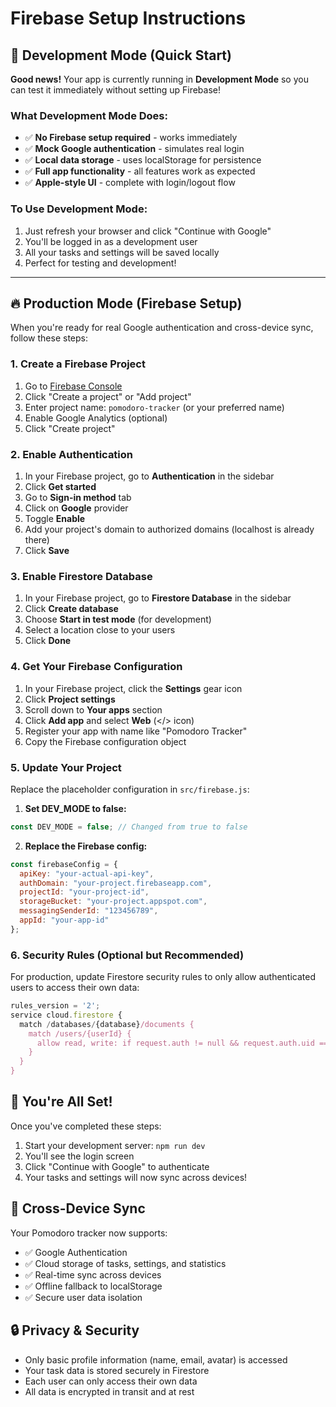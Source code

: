 # Firebase Setup Instructions

## 🚧 Development Mode (Quick Start)

**Good news!** Your app is currently running in **Development Mode** so you can test it immediately without setting up Firebase!

### What Development Mode Does:
- ✅ **No Firebase setup required** - works immediately
- ✅ **Mock Google authentication** - simulates real login
- ✅ **Local data storage** - uses localStorage for persistence
- ✅ **Full app functionality** - all features work as expected
- ✅ **Apple-style UI** - complete with login/logout flow

### To Use Development Mode:
1. Just refresh your browser and click "Continue with Google"
2. You'll be logged in as a development user
3. All your tasks and settings will be saved locally
4. Perfect for testing and development!

---

## 🔥 Production Mode (Firebase Setup)

When you're ready for real Google authentication and cross-device sync, follow these steps:

### 1. Create a Firebase Project

1. Go to [Firebase Console](https://console.firebase.google.com/)
2. Click "Create a project" or "Add project"
3. Enter project name: `pomodoro-tracker` (or your preferred name)
4. Enable Google Analytics (optional)
5. Click "Create project"

### 2. Enable Authentication

1. In your Firebase project, go to **Authentication** in the sidebar
2. Click **Get started**
3. Go to **Sign-in method** tab
4. Click on **Google** provider
5. Toggle **Enable**
6. Add your project's domain to authorized domains (localhost is already there)
7. Click **Save**

### 3. Enable Firestore Database

1. In your Firebase project, go to **Firestore Database** in the sidebar
2. Click **Create database**
3. Choose **Start in test mode** (for development)
4. Select a location close to your users
5. Click **Done**

### 4. Get Your Firebase Configuration

1. In your Firebase project, click the **Settings** gear icon
2. Click **Project settings**
3. Scroll down to **Your apps** section
4. Click **Add app** and select **Web** (</> icon)
5. Register your app with name like "Pomodoro Tracker"
6. Copy the Firebase configuration object

### 5. Update Your Project

Replace the placeholder configuration in `src/firebase.js`:

1. **Set DEV_MODE to false:**
```javascript
const DEV_MODE = false; // Changed from true to false
```

2. **Replace the Firebase config:**
```javascript
const firebaseConfig = {
  apiKey: "your-actual-api-key",
  authDomain: "your-project.firebaseapp.com",
  projectId: "your-project-id",
  storageBucket: "your-project.appspot.com",
  messagingSenderId: "123456789",
  appId: "your-app-id"
};
```

### 6. Security Rules (Optional but Recommended)

For production, update Firestore security rules to only allow authenticated users to access their own data:

```javascript
rules_version = '2';
service cloud.firestore {
  match /databases/{database}/documents {
    match /users/{userId} {
      allow read, write: if request.auth != null && request.auth.uid == userId;
    }
  }
}
```

## 🎉 You're All Set!

Once you've completed these steps:

1. Start your development server: `npm run dev`
2. You'll see the login screen
3. Click "Continue with Google" to authenticate
4. Your tasks and settings will now sync across devices!

## 📱 Cross-Device Sync

Your Pomodoro tracker now supports:
- ✅ Google Authentication
- ✅ Cloud storage of tasks, settings, and statistics
- ✅ Real-time sync across devices
- ✅ Offline fallback to localStorage
- ✅ Secure user data isolation

## 🔒 Privacy & Security

- Only basic profile information (name, email, avatar) is accessed
- Your task data is stored securely in Firestore
- Each user can only access their own data
- All data is encrypted in transit and at rest